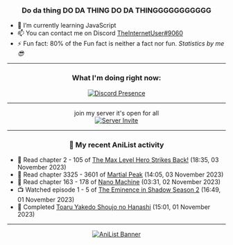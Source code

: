 <div align="center">

### Do da thing DO DA THING DO DA THINGGGGGGGGGGG
</div>

- 🌱 I’m currently learning JavaScript
- 📫 You can contact me on Discord [TheInternetUser#9060](https://discord.com/users/534117072796385300)
- ⚡ Fun fact: 80% of the Fun fact is neither a fact nor fun. _Statistics by me 😎_
<hr>

<div align="center">

### What I'm doing right now:
[![Discord Presence](https://lanyard.cnrad.dev/api/534117072796385300)](https://discord.com/users/534117072796385300)
<hr>

join my server it's open for all <br>
[![Server Invite](https://invidget.switchblade.xyz/bfYgVHxrSs)](https://discord.gg/bfYgVHxrSs)

<hr>
  
### 🌸 My recent AniList activity

</div>

<!-- ANILIST_ACTIVITY:start -->

-   📖 Read chapter 2 - 105 of [The Max Level Hero Strikes Back!](https://anilist.co/manga/125636) (18:35, 03 November 2023)
-   📖 Read chapter 3325 - 3601 of [Martial Peak](https://anilist.co/manga/104494) (14:05, 03 November 2023)
-   📖 Read chapter 163 - 178 of [Nano Machine](https://anilist.co/manga/120980) (03:31, 02 November 2023)
-   📺 Watched episode 1 - 5 of [The Eminence in Shadow Season 2](https://anilist.co/anime/161964) (16:49, 01 November 2023)
-   📖 Completed [Toaru Yakedo Shoujo no Hanashi](https://anilist.co/manga/132982) (15:01, 01 November 2023)

<!-- ANILIST_ACTIVITY:end -->
<hr>

<div align="center">

[![AniList Banner](https://img.anili.st/User/929966)](https://anilist.co/user/TheInternetUser)

<!-- ![Profile views](https://gpvc.arturio.dev/TheInternetUse7) Since 2023-01-09 -->
<br>


</div>
